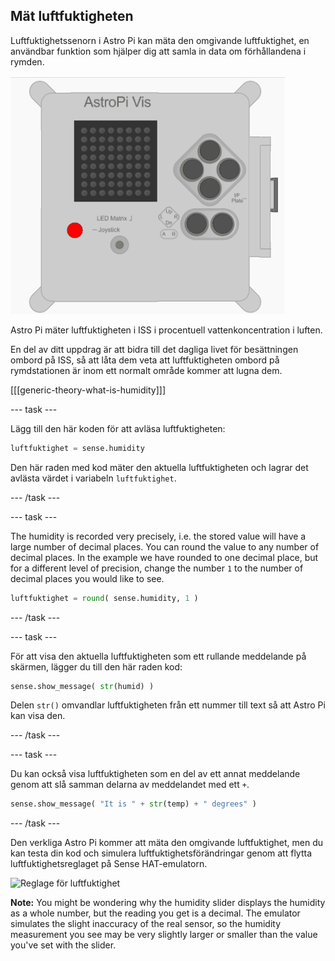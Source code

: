 ## Mät luftfuktigheten

Luftfuktighetssenorn i Astro Pi kan mäta den omgivande luftfuktighet, en användbar funktion som hjälper dig att samla in data om förhållandena i rymden.

![Meddelande om luftfuktigheten](images/degrees-message.gif)

Astro Pi mäter luftfuktigheten i ISS i procentuell vattenkoncentration i luften.

En del av ditt uppdrag är att bidra till det dagliga livet för besättningen ombord på ISS, så att låta dem veta att luftfuktigheten ombord på rymdstationen är inom ett normalt område kommer att lugna dem.

[[[generic-theory-what-is-humidity]]]

--- task ---

Lägg till den här koden för att avläsa luftfuktigheten:

```python
luftfuktighet = sense.humidity
```

Den här raden med kod mäter den aktuella luftfuktigheten och lagrar det avlästa värdet i variabeln `luftfuktighet`.

--- /task ---

--- task ---

The humidity is recorded very precisely, i.e. the stored value will have a large number of decimal places. You can round the value to any number of decimal places. In the example we have rounded to one decimal place, but for a different level of precision, change the number `1` to the number of decimal places you would like to see.

```python
luftfuktighet = round( sense.humidity, 1 )
```

--- /task ---

--- task ---

För att visa den aktuella luftfuktigheten som ett rullande meddelande på skärmen, lägger du till den här raden kod:

```python
sense.show_message( str(humid) )
```

Delen `str()` omvandlar luftfuktigheten från ett nummer till text så att Astro Pi kan visa den.

--- /task ---

--- task ---

Du kan också visa luftfuktigheten som en del av ett annat meddelande genom att slå samman delarna av meddelandet med ett `+`.

```python
sense.show_message( "It is " + str(temp) + " degrees" )
```

--- /task ---

Den verkliga Astro Pi kommer att mäta den omgivande luftfuktighet, men du kan testa din kod och simulera luftfuktighetsförändringar genom att flytta luftfuktighetsreglaget på Sense HAT-emulatorn.

![Reglage för luftfuktighet](images/humidity-slider.png)

**Note:** You might be wondering why the humidity slider displays the humidity as a whole number, but the reading you get is a decimal. The emulator simulates the slight inaccuracy of the real sensor, so the humidity measurement you see may be very slightly larger or smaller than the value you've set with the slider.
